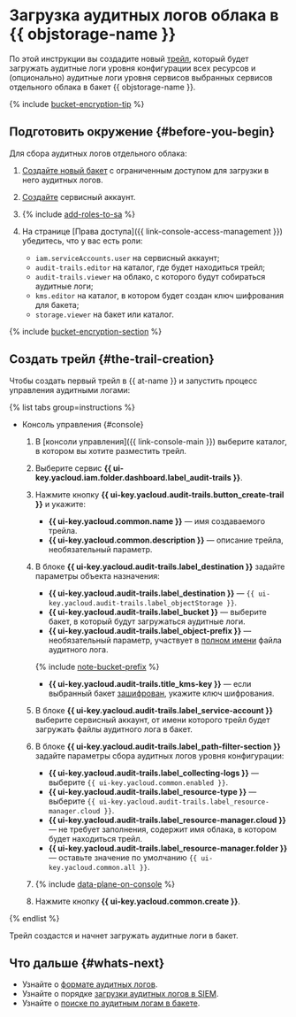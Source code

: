 # Загрузка аудитных логов облака в {{ objstorage-name }}

По этой инструкции вы создадите новый [трейл](../concepts/trail.md), который будет загружать аудитные логи уровня конфигурации всех ресурсов и (опционально) аудитные логи уровня сервисов выбранных сервисов отдельного облака в бакет {{ objstorage-name }}.

{% include [bucket-encryption-tip](../../_includes/audit-trails/bucket-encryption-tip.md) %}

## Подготовить окружение {#before-you-begin}

Для сбора аудитных логов отдельного облака:

1. [Создайте новый бакет](../../storage/operations/buckets/create.md) с ограниченным доступом для загрузки в него аудитных логов.
1. [Создайте](../../iam/operations/sa/create.md) сервисный аккаунт.

1. {% include [add-roles-to-sa](../../_includes/audit-trails/add-roles-to-sa.md) %}

1. На странице [Права доступа]({{ link-console-access-management }}) убедитесь, что у вас есть роли:
    * `iam.serviceAccounts.user` на сервисный аккаунт;
    * `audit-trails.editor` на каталог, где будет находиться трейл;
    * `audit-trails.viewer` на облако, с которого будут собираться аудитные логи;
    * `kms.editor` на каталог, в котором будет создан ключ шифрования для бакета;
    * `storage.viewer` на бакет или каталог.

{% include [bucket-encryption-section](../../_includes/audit-trails/bucket-encryption-section.md) %}

## Создать трейл {#the-trail-creation}

Чтобы создать первый трейл в {{ at-name }} и запустить процесс управления аудитными логами:

{% list tabs group=instructions %}

- Консоль управления {#console}

  1. В [консоли управления]({{ link-console-main }}) выберите каталог, в котором вы хотите разместить трейл.
  1. Выберите сервис **{{ ui-key.yacloud.iam.folder.dashboard.label_audit-trails }}**.
  1. Нажмите кнопку **{{ ui-key.yacloud.audit-trails.button_create-trail }}** и укажите:

      * **{{ ui-key.yacloud.common.name }}** — имя создаваемого трейла.
      * **{{ ui-key.yacloud.common.description }}** — описание трейла, необязательный параметр.

  1. В блоке **{{ ui-key.yacloud.audit-trails.label_destination }}** задайте параметры объекта назначения:

      * **{{ ui-key.yacloud.audit-trails.label_destination }}** — `{{ ui-key.yacloud.audit-trails.label_objectStorage }}`.
      * **{{ ui-key.yacloud.audit-trails.label_bucket }}** — выберите бакет, в который будут загружаться аудитные логи.
      * **{{ ui-key.yacloud.audit-trails.label_object-prefix }}** — необязательный параметр, участвует в [полном имени](../concepts/format.md#log-file-name) файла аудитного лога.

      {% include [note-bucket-prefix](../../_includes/audit-trails/note-bucket-prefix.md) %}
      * **{{ ui-key.yacloud.audit-trails.title_kms-key }}** — если выбранный бакет [зашифрован](../../storage/concepts/encryption.md), укажите ключ шифрования.

  1. В блоке **{{ ui-key.yacloud.audit-trails.label_service-account }}** выберите сервисный аккаунт, от имени которого трейл будет загружать файлы аудитного лога в бакет.

  1. В блоке **{{ ui-key.yacloud.audit-trails.label_path-filter-section }}** задайте параметры сбора аудитных логов уровня конфигурации:

      * **{{ ui-key.yacloud.audit-trails.label_collecting-logs }}** — выберите `{{ ui-key.yacloud.common.enabled }}`.
      * **{{ ui-key.yacloud.audit-trails.label_resource-type }}** — выберите `{{ ui-key.yacloud.audit-trails.label_resource-manager.cloud }}`.
      * **{{ ui-key.yacloud.audit-trails.label_resource-manager.cloud }}** — не требует заполнения, содержит имя облака, в котором будет находиться трейл.
      * **{{ ui-key.yacloud.audit-trails.label_resource-manager.folder }}** — оставьте значение по умолчанию `{{ ui-key.yacloud.common.all }}`.

  1. {% include [data-plane-on-console](../../_includes/audit-trails/data-plane-on-console.md) %}

  1. Нажмите кнопку **{{ ui-key.yacloud.common.create }}**.

{% endlist %}

Трейл создастся и начнет загружать аудитные логи в бакет.

## Что дальше {#whats-next} 

* Узнайте о [формате аудитных логов](../concepts/format.md).
* Узнайте о порядке [загрузки аудитных логов в SIEM](../concepts/export-siem.md).
* Узнайте о [поиске по аудитным логам в бакете](../tutorials/search-bucket.md).
